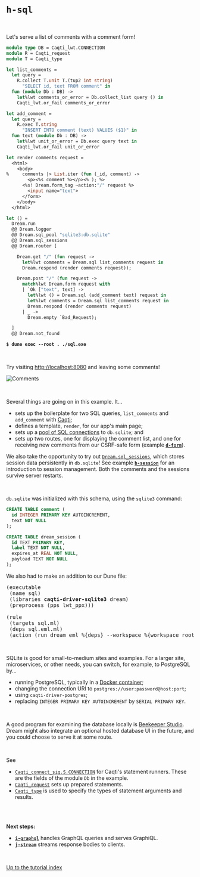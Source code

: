 # `h-sql`

<br>

Let's serve a list of comments with a comment form!

```ocaml
module type DB = Caqti_lwt.CONNECTION
module R = Caqti_request
module T = Caqti_type

let list_comments =
  let query =
    R.collect T.unit T.(tup2 int string)
      "SELECT id, text FROM comment" in
  fun (module Db : DB) ->
    let%lwt comments_or_error = Db.collect_list query () in
    Caqti_lwt.or_fail comments_or_error

let add_comment =
  let query =
    R.exec T.string
      "INSERT INTO comment (text) VALUES ($1)" in
  fun text (module Db : DB) ->
    let%lwt unit_or_error = Db.exec query text in
    Caqti_lwt.or_fail unit_or_error

let render comments request =
  <html>
    <body>
%     comments |> List.iter (fun (_id, comment) ->
        <p><%s comment %></p><% ); %>
      <%s! Dream.form_tag ~action:"/" request %>
        <input name="text">
      </form>
    </body>
  </html>

let () =
  Dream.run
  @@ Dream.logger
  @@ Dream.sql_pool "sqlite3:db.sqlite"
  @@ Dream.sql_sessions
  @@ Dream.router [

    Dream.get "/" (fun request ->
      let%lwt comments = Dream.sql list_comments request in
      Dream.respond (render comments request));

    Dream.post "/" (fun request ->
      match%lwt Dream.form request with
      | `Ok ["text", text] ->
        let%lwt () = Dream.sql (add_comment text) request in
        let%lwt comments = Dream.sql list_comments request in
        Dream.respond (render comments request)
      | _ ->
        Dream.empty `Bad_Request);

  ]
  @@ Dream.not_found
```

<pre><code><b>$ dune exec --root . ./sql.exe</b></code></pre>

<br>

Try visiting [http://localhost:8080](http://localhost:8080) and leaving some
comments!

![Comments](https://raw.githubusercontent.com/aantron/dream/master/docs/asset/sql.png)

<br>

Several things are going on in this example. It...

- sets up the boilerplate for two SQL queries, `list_comments` and
  `add_comment` with
  [Caqti](https://paurkedal.github.io/ocaml-caqti/caqti/Caqti_connect_sig/module-type-S/module-type-CONNECTION/index.html);
- defines a template, `render`, for our app's main page;
- sets up a
  [pool of SQL connections](https://aantron.github.io/dream/#val-sql_pool) to
  `db.sqlite`; and
- sets up two routes, one for displaying the comment list, and one for
  receiving new comments from our CSRF-safe form (example
  [**`d-form`**](../d-form#files)).

We also take the opportunity to try out
[`Dream.sql_sessions`](https://aantron.github.io/dream/#val-sql_sessions), which
stores session data persistently in `db.sqlite`! See example
[**`b-session`**](../b-session#files) for an introduction to session management.
Both the comments and the sessions survive server restarts.

<br>

`db.sqlite` was initialized with this schema, using the `sqlite3` command:

```sql
CREATE TABLE comment (
  id INTEGER PRIMARY KEY AUTOINCREMENT,
  text NOT NULL
);

CREATE TABLE dream_session (
  id TEXT PRIMARY KEY,
  label TEXT NOT NULL,
  expires_at REAL NOT NULL,
  payload TEXT NOT NULL
);
```

We also had to make an addition to our Dune file:

<pre>(executable
 (name sql)
 (libraries <b>caqti-driver-sqlite3</b> dream)
 (preprocess (pps lwt_ppx)))

(rule
 (targets sql.ml)
 (deps sql.eml.ml)
 (action (run dream_eml %{deps} --workspace %{workspace_root})))
</pre>

<!-- TODO Recommend a redirect for better refresh behavior. -->

<br>

SQLite is good for small-to-medium sites and examples. For a larger site,
microservices, or other needs, you can switch, for example, to PostgreSQL by...

- running PostgreSQL, typically in a [Docker
  container](https://hub.docker.com/_/postgres/);
- changing the connection URI to `postgres://user:password@host:port`;
- using `caqti-driver-postgres`;
- replacing `INTEGER PRIMARY KEY AUTOINCREMENT` by `SERIAL PRIMARY KEY`.

<br>

A good program for examining the database locally is
[Beekeeper Studio](https://www.beekeeperstudio.io/). Dream might also integrate
an optional hosted database UI in the future, and you could choose to serve it
at some route.

<br>

See

- [`Caqti_connect_sig.S.CONNECTION`](https://paurkedal.github.io/ocaml-caqti/caqti/Caqti_connect_sig/module-type-S/module-type-CONNECTION/index.html)
  for Caqti's statement runners. These are the fields of the module `Db` in the
  example.
- [`Caqti_request`](https://paurkedal.github.io/ocaml-caqti/caqti/Caqti_request/)
  sets up prepared statements.
- [`Caqti_type`](https://paurkedal.github.io/ocaml-caqti/caqti/Caqti_type/) is
  used to specify the types of statement arguments and results.

<br>
<br>

**Next steps:**

- [**`i-graphql`**](../i-graphql#files) handles GraphQL queries and serves
  GraphiQL.
- [**`j-stream`**](../j-stream#files) streams response bodies to clients.

<br>

[Up to the tutorial index](../#readme)
